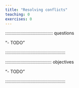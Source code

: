 ```yaml
---
title: "Resolving conflicts"
teaching: 0
exercises: 0
---
```


:::::::::::::::::::::::::::::::::::::: questions 

“- TODO”

::::::::::::::::::::::::::::::::::::::::::::::::

::::::::::::::::::::::::::::::::::::: objectives

“- TODO”

::::::::::::::::::::::::::::::::::::::::::::::::
